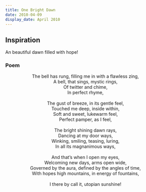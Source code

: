 ```yaml
---
title: One Bright Dawn
date: 2010-04-09
display_date: April 2010
---
```


## Inspiration
An beautiful dawn filled with hope!

### Poem

<center>The bell has rung, filling me in with a flawless zing,</center>
<center>A bell, that sings, mystic rings,</center>
<center>Of twitter and chime,</center>
<center>In perfect rhyme,</center>
<center><br></center>
<center>The gust of breeze, in its gentle feel,</center>
<center>Touched me deep, inside within,</center>
<center>Soft and sweet, lukewarm feel,</center>
<center>Perfect pamper, as I feel,</center>
<center><br></center>
<center>The bright shining dawn rays,</center>
<center>Dancing at my door ways,</center>
<center>Winking, smiling, teasing, luring,</center>
<center>In all its magnanimous ways,</center>
<center><br></center>
<center>And that’s when I open my eyes,</center>
<center>Welcoming new days, arms open wide,</center>
<center>Governed by the aura, defined by the angles of time,</center>
<center>With hopes high mountains, in energy of fountains,</center>
<center><br></center>
<center>I there by call it, utopian sunshine!</center>

  

